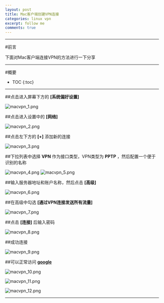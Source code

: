 ```yaml
---
layout: post
title: Mac客户端创建VPN连接
categories: linux vpn
excerpt: follow me
comments: true
---
```


---

#前言

下面对Mac客户端连接VPN的方法进行一下分享

---

#概要

* TOC
{:toc}


---

##点击进入屏幕下方的 **[系统偏好设置]**

![macvpn_1.png](/images/vpn_for_mac_clients/macvpn_1.png)

##点击进入设置中的 **[网络]**

![macvpn_2.png](/images/vpn_for_mac_clients/macvpn_2.png)

##点击左下方的 **[+]** 添加新的连接

![macvpn_3.png](/images/vpn_for_mac_clients/macvpn_3.png)

##下拉列表中选择 **VPN** 作为接口类型，VPN类型为 **PPTP** ，然后配置一个便于识别的名称

![macvpn_4.png](/images/vpn_for_mac_clients/macvpn_4.png)
![macvpn_5.png](/images/vpn_for_mac_clients/macvpn_5.png)

##输入服务器地址和账户名称，然后点击 **[高级]**

![macvpn_6.png](/images/vpn_for_mac_clients/macvpn_6.png)

##在高级中勾选 **[通过VPN连接发送所有流量]**

![macvpn_7.png](/images/vpn_for_mac_clients/macvpn_7.png)

##点击 **[连接]** 后输入密码

![macvpn_8.png](/images/vpn_for_mac_clients/macvpn_8.png)

##成功连接

![macvpn_9.png](/images/vpn_for_mac_clients/macvpn_9.png)

##可以正常访问 **[google][google]**

![macvpn_10.png](/images/vpn_for_mac_clients/macvpn_10.png)

![macvpn_11.png](/images/vpn_for_mac_clients/macvpn_11.png)

![macvpn_12.png](/images/vpn_for_mac_clients/macvpn_12.png)

---

[google]: http://www.google.com
